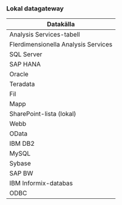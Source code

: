 ### <a name="on-premises-data-gateway"></a>Lokal datagateway
| **Datakälla** |
| --- |
| Analysis Services-tabell |
| Flerdimensionella Analysis Services |
| SQL Server |
| SAP HANA |
| Oracle |
| Teradata |
| Fil |
| Mapp |
| SharePoint-lista (lokal) |
| Webb |
| OData |
| IBM DB2 |
| MySQL |
| Sybase |
| SAP BW |
| IBM Informix-databas |
| ODBC |

